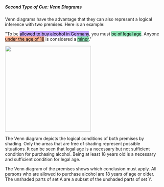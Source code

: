 ##### Second Type of Cue: Venn Diagrams

Venn diagrams have the advantage that they can also represent a logical inference with two premises. Here is an example:

"To be <mark style="background-color: #874fff88">allowed to buy alcohol in Germany</mark>, you must <mark style="background-color: #24CB7188">be of legal age</mark>. Anyone <ins><mark style="background-color: #FF723788">under the age of 18</mark></ins> is considered a <ins><mark style="background-color: #24CB7188">minor</mark></ins>."

<img src="./assets/venn3_example.png" width="auto" height="280px">

The Venn diagram depicts the logical conditions of both premises by shading. Only the areas that are free of shading represent possible situations. It can be seen that legal age is a necessary but not sufficient condition for purchasing alcohol. Being at least 18 years old is a necessary and sufficient condition for legal age.

The Venn diagram of the premises shows which conclusion must apply. All persons who are allowed to purchase alcohol are 18 years of age or older. The unshaded parts of set A are a subset of the unshaded parts of set Y.